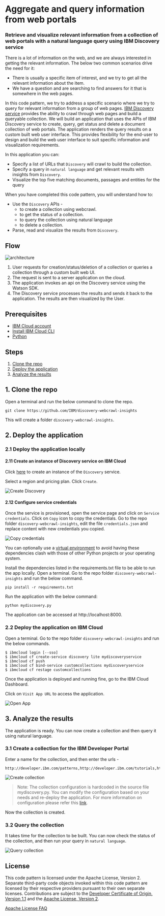 # Aggregate and query information from web portals

### Retrieve and visualize relevant information from a collection of web portals with a natural language query using IBM Discovery service

There is a lot of information on the web, and we are always interested in getting the relevant information. The below two common scenarios drive the need for it:
- There is usually a specific item of interest, and we try to get all the relevant information about the item. 
- We have a question and are searching to find answers for it that is somewhere in the web pages. 

In this code pattern, we try to address a specific scenario where we try to query for relevant information from a group of web pages. 
[IBM Discovery service](https://cloud.ibm.com/docs/discovery?topic=discovery-about) provides the ability to crawl through web pages and build a queryable collection. We will build an application that uses the APIs of IBM Discovery service to create, query, get status and delete a document collection of web portals. The application renders the query results on a custom built web user interface. This provides flexibility for the end-user to design and build the web user interface to suit specific information and visualization requirements. 

In this application you can:
- Specify a list of URLs that `Discovery` will crawl to build the collection.
- Specify a query in `natural language` and get relevant results with insights from `Discovery`.
- Visualize the top five matching documents, passages and entities for the query

When you have completed this code pattern, you will understand how to:
- Use the `Discovery` APIs -
  - to create a collection using webcrawl.
  - to get the status of a collection.
  - to query the collection using natural language
  - to delete a collection.
- Parse, read and visualize the results from `Discovery`.

## Flow

![architecture](images/architecture.png)

1. User requests for creation/status/deletion of a collection or queries a collection through a custom built web UI.
2. The request is sent to a server application on the cloud.
3. The application invokes an api on the Discovery service using the Watson SDK.
4. The Discovery service processes the results and sends it back to the application. The results are then visualized by the User.

## Prerequisites

- [IBM Cloud account](https://cloud.ibm.com)
- [Install IBM Cloud CLI](https://cloud.ibm.com/docs/cli?topic=cli-install-ibmcloud-cli)
- [Python](https://www.python.org/downloads/)

## Steps

1. [Clone the repo](#1-clone-the-repo)
1. [Deploy the application](#2-deploy-the-application)
1. [Analyze the results](#3-analyze-the-results)

## 1. Clone the repo

Open a terminal and run the below command to clone the repo.

```
git clone https://github.com/IBM/discovery-webcrawl-insights
```
This will create a folder `discovery-webcrawl-insights`.

## 2. Deploy the application

### 2.1 Deploy the application locally

#### 2.11 Create an instance of Discovery service on IBM Cloud
Click [here](https://cloud.ibm.com/catalog/services/discovery) to create an instance of the `Discovery` service.

Select a region and pricing plan. Click `Create`.

![Create Discovery](images/create_discovery.png)

#### 2.12 Configure service credentials
Once the service is provisioned, open the service page and click on `Service credentials`. Click on `Copy` icon to copy the credentials.
Go to the repo folder `discovery-webcrawl-insights`, edit the file `credentials.json` and replace content with new credentials you copied.

![Copy credentials](images/copy_credentials.png)

You can optionally use a [virtual environment](https://packaging.python.org/installing/#creating-and-using-virtual-environments) to avoid having these dependencies clash with those of other Python projects or your operating system.

Install the dependencies listed in the requirements.txt file to be able to run the app locally. Open a terminal. Go to the repo folder `discovery-webcrawl-insights` and run the below command.
```
pip install -r requirements.txt
```
Run the application with the below command:
```
python mydiscovery.py
```
The application can be accessed at http://localhost:8000.

### 2.2 Deploy the application on IBM Cloud

Open a terminal. Go to the repo folder `discovery-webcrawl-insights` and run the below commands.

```
$ ibmcloud login [--sso]
$ ibmcloud cf create-service discovery lite mydiscoveryservice
$ ibmcloud cf push
$ ibmcloud cf bind-service customcollections mydiscoveryservice
$ ibmcloud cf restage customcollections
```

Once the application is deployed and running fine, go to the IBM Cloud Dashboard. 

Click on `Visit App URL` to access the application.

![Open App](images/open_app.png)

## 3. Analyze the results

The application is ready. You can now create a collection and then query it using natural language. 

### 3.1 Create a collection for the IBM Developer Portal 

Enter a name for the collection, and then enter the urls - 
```
http://developer.ibm.com/patterns,http://developer.ibm.com/tutorials,http://developer.ibm.com/article
```
![Create collection](images/create_collection.gif)

> Note: The collection configuration is hardcoded in the source file mydiscovery.py. You can modify the configuration based on your needs and re-deploy the application. For more information on configuration please refer this [link](https://cloud.ibm.com/apidocs/discovery#add-configuration).

Now the collection is created. 

### 3.2 Query the collection

It takes time for the collection to be built. You can now check the status of the collection, and then run your query in `natural language`. 

![Query collection](images/query_collection.gif)


## License

This code pattern is licensed under the Apache License, Version 2. Separate third-party code objects invoked within this code pattern are licensed by their respective providers pursuant to their own separate licenses. Contributions are subject to the [Developer Certificate of Origin, Version 1.1](https://developercertificate.org/) and the [Apache License, Version 2](https://www.apache.org/licenses/LICENSE-2.0.txt).

[Apache License FAQ](https://www.apache.org/foundation/license-faq.html#WhatDoesItMEAN)
